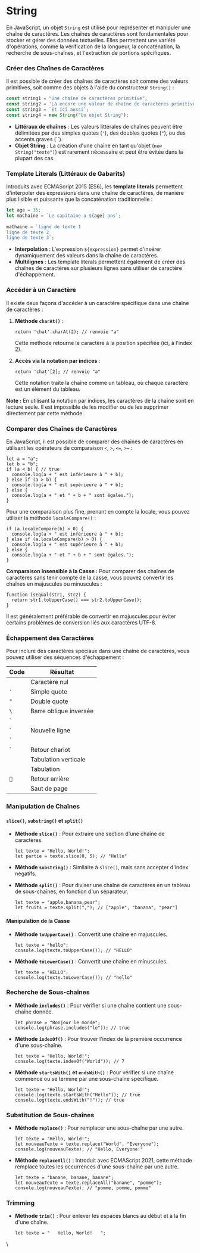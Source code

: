 # String

En JavaScript, un objet `String` est utilisé pour représenter et manipuler une chaîne de caractères. Les chaînes de caractères sont fondamentales pour stocker et gérer des données textuelles. Elles permettent une variété d'opérations, comme la vérification de la longueur, la concaténation, la recherche de sous-chaînes, et l'extraction de portions spécifiques.

### Créer des Chaînes de Caractères

Il est possible de créer des chaînes de caractères soit comme des valeurs primitives, soit comme des objets à l'aide du constructeur `String()` :

```javascript
const string1 = "Une chaîne de caractères primitive";
const string2 = 'Là encore une valeur de chaîne de caractères primitive';
const string3 = `Et ici aussi`;
const string4 = new String("Un objet String");
```

* **Littéraux de chaînes** : Les valeurs littérales de chaînes peuvent être délimitées par des simples quotes (`'`), des doubles quotes (`"`), ou des accents graves (\`\`).
* **Objet String** : La création d'une chaîne en tant qu'objet (`new String("texte")`) est rarement nécessaire et peut être évitée dans la plupart des cas.

### Template Literals (Littéraux de Gabarits)

Introduits avec ECMAScript 2015 (ES6), les **template literals** permettent d'interpoler des expressions dans une chaîne de caractères, de manière plus lisible et puissante que la concaténation traditionnelle :

```javascript
let age = 35;
let maChaine = `Le capitaine a ${age} ans`;
​
maChaine = `ligne de texte 1
ligne de texte 2
ligne de texte 3`;
```

* **Interpolation** : L'expression `${expression}` permet d'insérer dynamiquement des valeurs dans la chaîne de caractères.
* **Multilignes** : Les template literals permettent également de créer des chaînes de caractères sur plusieurs lignes sans utiliser de caractère d'échappement.

### Accéder à un Caractère

Il existe deux façons d'accéder à un caractère spécifique dans une chaîne de caractères :

1.  **Méthode `charAt()`** :

    ```
    return 'chat'.charAt(2); // renvoie "a"
    ```

    Cette méthode retourne le caractère à la position spécifiée (ici, à l'index 2).
2.  **Accès via la notation par indices** :

    ```
    return 'chat'[2]; // renvoie "a"
    ```

    Cette notation traite la chaîne comme un tableau, où chaque caractère est un élément du tableau.

**Note :** En utilisant la notation par indices, les caractères de la chaîne sont en lecture seule. Il est impossible de les modifier ou de les supprimer directement par cette méthode.

### Comparer des Chaînes de Caractères

En JavaScript, il est possible de comparer des chaînes de caractères en utilisant les opérateurs de comparaison `<`, `>`, `<=`, `>=` :

```
let a = "a";
let b = "b";
if (a < b) { // true
  console.log(a + " est inférieure à " + b);
} else if (a > b) {
  console.log(a + " est supérieure à " + b);
} else {
  console.log(a + " et " + b + " sont égales.");
}
```

Pour une comparaison plus fine, prenant en compte la locale, vous pouvez utiliser la méthode `localeCompare()` :

```
if (a.localeCompare(b) < 0) {
  console.log(a + " est inférieure à " + b);
} else if (a.localeCompare(b) > 0) {
  console.log(a + " est supérieure à " + b);
} else {
  console.log(a + " et " + b + " sont égales.");
}
```

**Comparaison Insensible à la Casse :** Pour comparer des chaînes de caractères sans tenir compte de la casse, vous pouvez convertir les chaînes en majuscules ou minuscules :

```
function isEqual(str1, str2) {
  return str1.toUpperCase() === str2.toUpperCase();
}
```

Il est généralement préférable de convertir en majuscules pour éviter certains problèmes de conversion liés aux caractères UTF-8.

### Échappement des Caractères

Pour inclure des caractères spéciaux dans une chaîne de caractères, vous pouvez utiliser des séquences d'échappement :

| Code | Résultat               |
| ---- | ---------------------- |
|      | Caractère nul          |
| `'`  | Simple quote           |
| `"`  | Double quote           |
| `\`  | Barre oblique inversée |
| \`   |                        |
| \`   | Nouvelle ligne         |
| \`   |                        |
| \`   | Retour chariot         |
|      | Tabulation verticale   |
|      | Tabulation             |
| ``  | Retour arrière         |
|      | Saut de page           |

### Manipulation de Chaînes

#### `slice()`, `substring()` et `split()`

*   **Méthode `slice()`** : Pour extraire une section d'une chaîne de caractères.

    ```
    let texte = "Hello, World!";
    let partie = texte.slice(0, 5); // "Hello"
    ```
* **Méthode `substring()`** : Similaire à `slice()`, mais sans accepter d'index négatifs.
*   **Méthode `split()`** : Pour diviser une chaîne de caractères en un tableau de sous-chaînes, en fonction d'un séparateur.

    ```
    let texte = "apple,banana,pear";
    let fruits = texte.split(","); // ["apple", "banana", "pear"]
    ```

#### Manipulation de la Casse

*   **Méthode `toUpperCase()`** : Convertit une chaîne en majuscules.

    ```
    let texte = "hello";
    console.log(texte.toUpperCase()); // "HELLO"
    ```
*   **Méthode `toLowerCase()`** : Convertit une chaîne en minuscules.

    ```
    let texte = "HELLO";
    console.log(texte.toLowerCase()); // "hello"
    ```

### Recherche de Sous-chaînes

*   **Méthode `includes()`** : Pour vérifier si une chaîne contient une sous-chaîne donnée.

    ```
    let phrase = "Bonjour le monde";
    console.log(phrase.includes("le")); // true
    ```
*   **Méthode `indexOf()`** : Pour trouver l'index de la première occurrence d'une sous-chaîne.

    ```
    let texte = "Hello, World!";
    console.log(texte.indexOf("World")); // 7
    ```
*   **Méthode `startsWith()` et `endsWith()`** : Pour vérifier si une chaîne commence ou se termine par une sous-chaîne spécifique.

    ```
    let texte = "Hello, World!";
    console.log(texte.startsWith("Hello")); // true
    console.log(texte.endsWith("!")); // true
    ```

### Substitution de Sous-chaînes

*   **Méthode `replace()`** : Pour remplacer une sous-chaîne par une autre.

    ```
    let texte = "Hello, World!";
    let nouveauTexte = texte.replace("World", "Everyone");
    console.log(nouveauTexte); // "Hello, Everyone!"
    ```
*   **Méthode `replaceAll()`** : Introduit avec ECMAScript 2021, cette méthode remplace toutes les occurrences d'une sous-chaîne par une autre.

    ```
    let texte = "banane, banane, banane";
    let nouveauTexte = texte.replaceAll("banane", "pomme");
    console.log(nouveauTexte); // "pomme, pomme, pomme"
    ```

### Trimming

*   **Méthode `trim()`** : Pour enlever les espaces blancs au début et à la fin d'une chaîne.

    ```
    let texte = "   Hello, World!   ";
    ```

\
